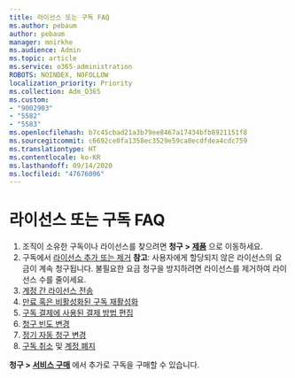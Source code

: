 ```yaml
---
title: 라이선스 또는 구독 FAQ
ms.author: pebaum
author: pebaum
manager: mnirkhe
ms.audience: Admin
ms.topic: article
ms.service: o365-administration
ROBOTS: NOINDEX, NOFOLLOW
localization_priority: Priority
ms.collection: Adm_O365
ms.custom:
- "9002903"
- "5582"
- "5583"
ms.openlocfilehash: b7c45cbad21a3b79ee8467a17434bfb8921151f8
ms.sourcegitcommit: c6692ce0fa1358ec3529e59ca0ecdfdea4cdc759
ms.translationtype: HT
ms.contentlocale: ko-KR
ms.lasthandoff: 09/14/2020
ms.locfileid: "47676096"
---
```

# <a name="license-or-subscription-faq"></a>라이선스 또는 구독 FAQ

1. 조직이 소유한 구독이나 라이선스를 찾으려면 **청구 > [제품](https://go.microsoft.com/fwlink/p/?linkid=842054)** 으로 이동하세요. 
2. 구독에서 [라이선스 추가 또는 제거](https://docs.microsoft.com/alchemyinsights/how-to-add-or-reduce-licenses) **참고**: 사용자에게 할당되지 않은 라이선스의 요금이 계속 청구됩니다. 불필요한 요금 청구을 방지하려면 라이선스를 제거하여 라이선스 수를 줄이세요. 
3. [계정 간 라이선스 전송](https://docs.microsoft.com/alchemyinsights/transfer-licenses-between-tenants) 
4. [만료 혹은 비활성화된 구독 재활성화](https://go.microsoft.com/fwlink/?linkid=2117519) 
5. [구독 결제에 사용된 결제 방법 편집](https://go.microsoft.com/fwlink/?linkid=2117167) 
6. [청구 빈도 변경](https://go.microsoft.com/fwlink/?linkid=2119112) 
7. [정기 자동 청구 변경](https://go.microsoft.com/fwlink/?linkid=2119216) 
8. [구독 취소](https://go.microsoft.com/fwlink/?linkid=2119113) 및 [계정 폐지](https://docs.microsoft.com/alchemyinsights/how-to-close-your-account) 

**청구 > [서비스 구매](https://go.microsoft.com/fwlink/p/?linkid=868433)** 에서 추가로 구독을 구매할 수 있습니다.
